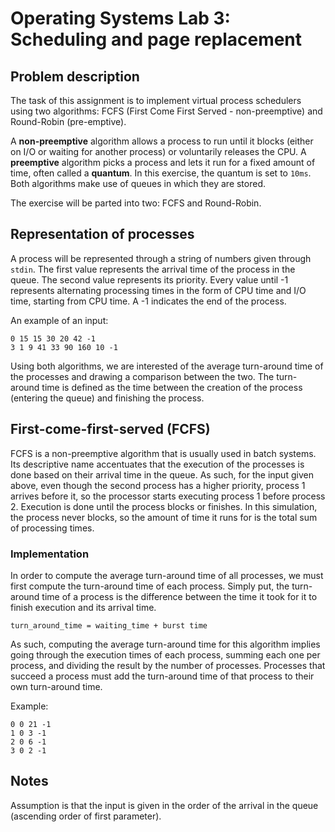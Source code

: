 # Operating Systems Lab 3: Scheduling and page replacement
## Problem description
The task of this assignment is to implement virtual process schedulers using two algorithms: FCFS (First Come First Served - non-preemptive) and Round-Robin (pre-emptive).

A **non-preemptive** algorithm allows a process to run until it blocks (either on I/O or waiting for another process) or voluntarily releases the CPU. A **preemptive** algorithm picks a process and lets it run for a fixed amount of time, often called a **quantum**. In this exercise, the quantum is set  to ```10ms```. Both algorithms make use of queues in which they are stored.

The exercise will be parted into two: FCFS and Round-Robin.

## Representation of processes
A process will be represented through a string of numbers given through ```stdin```. The first value represents the arrival time of the process in the queue. The second value represents its priority. Every value until -1 represents alternating processing times in the form of CPU time and I/O time, starting from CPU time. A -1 indicates the end of the process.

An example of an input:
```
0 15 15 30 20 42 -1
3 1 9 41 33 90 160 10 -1
```

Using both algorithms, we are interested of the average turn-around time of the processes and drawing a comparison between the two. The turn-around time is defined as the time between the creation of the process (entering the queue) and finishing the process.

## First-come-first-served (FCFS)
FCFS is a non-preemptive algorithm that is usually used in batch systems. Its descriptive name accentuates that the execution of the processes is done based on their arrival time in the queue. As such, for the input given above, even though the second process has a higher priority, process 1 arrives before it, so the processor starts executing process 1 before process 2. Execution is done until the process blocks or finishes. In this simulation, the process never blocks, so the amount of time it runs for is the total sum of processing times.
### Implementation
In order to compute the average turn-around time of all processes, we must first compute the turn-around time of each process. Simply put, the turn-around time of a process is the difference between the time it took for it to finish execution and its arrival time.

```
turn_around_time = waiting_time + burst time
```

As such, computing the average turn-around time for this algorithm implies going through the execution times of each process, summing each one per process, and dividing the result by the number of processes. Processes that succeed a process must add the turn-around time of that process to their own turn-around time.

Example:
```
0 0 21 -1
1 0 3 -1
2 0 6 -1
3 0 2 -1

```

## Notes
Assumption is that the input is given in the order of the arrival in the queue (ascending order of first parameter).